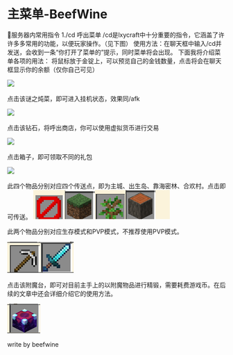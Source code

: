 # 主菜单-BeefWine

💬服务器内常用指令 1./cd 呼出菜单 /cd是lxycraft中十分重要的指令，它涵盖了许许多多常用的功能，以便玩家操作。（见下图） 使用方法：在聊天框中输入/cd并发送，会收到一条“你打开了菜单的”提示，同时菜单将会出现。 下面我将介绍菜单各项的用法： 将鼠标放于金锭上，可以预览自己的金钱数量，点击将会在聊天框显示你的余额（仅你自己可见）

![](https://weboffice-sz.docs.dingtalk.com/api/v3/office/copy/am15YVgzeDlEeUdkVEZBQ1ZkOUtDanhBZkNGUzNqWGNuN2gvakVVQWFHdjJzUUhhYVppaUMrODR4YTBVTUU0U3l2aW9tc01laEw1eTl1aGxUN0lQNkRHVGZiWkxYUUxwVExzY3FMV0JuVzZXQ3hJeFFJNjRpcFVEbVMzb2dvdjl4N3M2MmNLeWRTVGo1dFlESEFrNEpCUDFML0M0Z1pqQnRJYW5lWnF6Yi8rRWJ0bHVQODdxeVZIQ0dmVlNFTjdxVFVINDQ3V2s1MFFWcG00a1hlcz0=/attach/object/298a29b3bfa2d1cf906fd644cfcfebbe890aab0b)

点击该谜之炖菜，即可进入挂机状态，效果同/afk&#x20;

![](https://weboffice-sz.docs.dingtalk.com/api/v3/office/copy/am15YVgzeDlEeUdkVEZBQ1ZkOUtDanhBZkNGUzNqWGNuN2gvakVVQWFHdjJzUUhhYVppaUMrODR4YTBVTUU0U3l2aW9tc01laEw1eTl1aGxUN0lQNkRHVGZiWkxYUUxwVExzY3FMV0JuVzZXQ3hJeFFJNjRpcFVEbVMzb2dvdjl4N3M2MmNLeWRTVGo1dFlESEFrNEpCUDFML0M0Z1pqQnRJYW5lWnF6Yi8rRWJ0bHVQODdxeVZIQ0dmVlNFTjdxVFVINDQ3V2s1MFFWcG00a1hlcz0=/attach/object/411f53e5e067dcc598e7eca6d6f1e767e21494e8)

点击该钻石，将呼出商店，你可以使用虚拟货币进行交易&#x20;

![](https://weboffice-sz.docs.dingtalk.com/api/v3/office/copy/am15YVgzeDlEeUdkVEZBQ1ZkOUtDanhBZkNGUzNqWGNuN2gvakVVQWFHdjJzUUhhYVppaUMrODR4YTBVTUU0U3l2aW9tc01laEw1eTl1aGxUN0lQNkRHVGZiWkxYUUxwVExzY3FMV0JuVzZXQ3hJeFFJNjRpcFVEbVMzb2dvdjl4N3M2MmNLeWRTVGo1dFlESEFrNEpCUDFML0M0Z1pqQnRJYW5lWnF6Yi8rRWJ0bHVQODdxeVZIQ0dmVlNFTjdxVFVINDQ3V2s1MFFWcG00a1hlcz0=/attach/object/c14ac531853ddf7b0299edcacc35062cbbffc41d)

点击箱子，即可领取不同的礼包

![](https://weboffice-sz.docs.dingtalk.com/api/v3/office/copy/am15YVgzeDlEeUdkVEZBQ1ZkOUtDanhBZkNGUzNqWGNuN2gvakVVQWFHdjJzUUhhYVppaUMrODR4YTBVTUU0U3l2aW9tc01laEw1eTl1aGxUN0lQNkRHVGZiWkxYUUxwVExzY3FMV0JuVzZXQ3hJeFFJNjRpcFVEbVMzb2dvdjl4N3M2MmNLeWRTVGo1dFlESEFrNEpCUDFML0M0Z1pqQnRJYW5lWnF6Yi8rRWJ0bHVQODdxeVZIQ0dmVlNFTjdxVFVINDQ3V2s1MFFWcG00a1hlcz0=/attach/object/c89c7beedcad19a0be82e631299cef14ffa63819)

此四个物品分别对应四个传送点，即为主城、出生岛、靠海密林、合欢村。点击即可传送。 ![](<../../.gitbook/assets/image (2) (1).png>)

此两个物品分别对应生存模式和PVP模式，不推荐使用PVP模式。

![](<../../.gitbook/assets/image (1) (1).png>)

点击该附魔台，即可对目前主手上的以附魔物品进行精锻，需要耗费游戏币。在后续的文章中还会详细介绍它的使用方法。&#x20;

![](<../../.gitbook/assets/image (3) (1).png>)

write by beefwine
